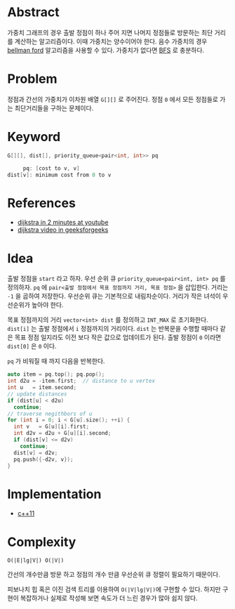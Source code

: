 # Abstract

가중치 그래프의 경우 출발 정점이 하나 주어 지면 나머지 정점들로 방문하는 최단
거리를 계산하는 알고리즘이다. 이때 가중치는 양수이어야 한다. 음수 가중치의 경우
[bellman ford](/fundamentals/graph/bellmanford/README.md) 알고리즘을 사용할 수
있다. 가중치가 없다면 [BFS](/fundamentals/graph/bfs/README.md) 로 충분하다.

# Problem

정점과 간선의 가중치가 이차원 배열 `G[][]` 로 주어진다. 정점 `0` 에서 모든
정점들로 가는 최단거리들을 구하는 문제이다.

# Keyword

```cpp
G[][], dist[], priority_queue<pair<int, int>> pq

     pq: [cost to v, v]
dist[v]: minimum cost from 0 to v
```

# References

* [dijkstra in 2 minutes at youtube](https://www.youtube.com/watch?v=_lHSawdgXpI)
* [dijkstra video in geeksforgeeks](https://www.youtube.com/embed/gdmfOwyQlcI)

# Idea

출발 정점을 `start` 라고 하자. 우선 순위 큐 `priority_queue<pair<int, int> pq`
를 정의하자. `pq` 에 `pair<출발 정점에서 목표 정점까지 거리, 목표 정점>` 을
삽입한다. 거리는 `-1` 을 곱하여 저장한다. 우선순위 큐는 기본적으로 내림차순이다.
거리가 작은 녀석이 우선순위가 높아야 한다.

목표 정점까지의 거리 `vector<int> dist` 를 정의하고 `INT_MAX` 로 초기화한다.
`dist[i]` 는 출발 정점에서 `i` 정점까지의 거리이다.  `dist` 는 반복문을 수행할
때마다 같은 목표 정점 일지라도 이전 보다 작은 값으로 업데이트가 된다.  출발
정점이 `0` 이라면 `dist[0]` 은 `0` 이다.

`pq` 가 비워질 때 까지 다음을 반복한다.

```cpp
auto item = pq.top(); pq.pop();
int d2u = -item.first;  // distance to u vertex
int u   = item.second;
// update distances
if (dist[u] < d2u)
  continue;
// traverse negithbors of u
for (int i = 0; i < G[u].size(); ++i) {
  int v   = G[u][i].first;
  int d2v = d2u + G[u][i].second;
  if (dist[v] <= d2v)
    continue;
  dist[v] = d2v;
  pq.push({-d2v, v});
}
```

# Implementation

* [c++11](a.cpp)

# Complexity

```
O(|E|lg|V|) O(|V|)
```

간선의 개수만큼 방문 하고 정점의 개수 만큼 우선순위 큐 정렬이 필요하기 때문이다.

피보나치 힙 혹은 이진 검색 트리를 이용하여 `O(|V|lg|V|)`에 구현할 수 있다.
하지만 구현이 복잡하거나 실제로 작성해 보면 속도가 더 느린 경우가 많아 쉽지
않다.
